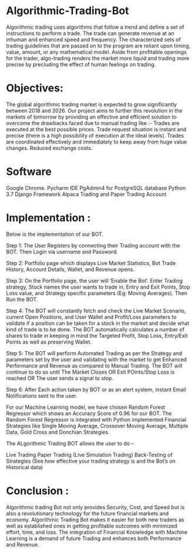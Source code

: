 # Algorithmic-Trading-Bot
Algorithmic trading uses algorithms that follow a trend and define a set of instructions to perform a trade. The trade can generate revenue at an inhuman and enhanced speed and frequency. The characterized sets of trading guidelines that are passed on to the program are reliant upon timing, value, amount, or any mathematical model. Aside from profitable openings for the trader, algo-trading renders the market more liquid and trading more precise by precluding the effect of human feelings on trading.

# Objectives:
The global algorithmic trading market is expected to grow significantly between 2018 and 2026. Our project aims to further this revolution in the markets of tomorrow by providing an effective and efficient solution to overcome the drawbacks faced due to manual trading like :-
Trades are executed at the best possible prices.
Trade request situation is instant and precise (there is a high possibility of execution at the ideal levels).
Trades are coordinated effectively and immediately to keep away from huge value changes.
Reduced exchange costs.

# Software
 Google Chrome.
Pycharm IDE
PgAdmin4 for PostgreSQL database
Python 3.7
Django Framework
Alpaca Trading and Paper Trading Account

# Implementation : 
Below is the implementation of our BOT.

Step 1: The User Registers by connecting their Trading account with the BOT. Then Login via username and Password.

Step 2: Portfolio page which displays Live Market Statistics, Bot Trade History, Account Details, Wallet, and Revenue opens.

Step 3: On the Portfolio page, the user will ‘Enable the Bot’. Enter Trading strategy, Stock names the user wants to trade in, Entry and Exit Points, Stop Loss value, and Strategy specific parameters (Eg: Moving Averages). Then Run the BOT.

Step 4: The BOT will constantly fetch and check the Live Market Scenario, current Open Positions, and User Wallet and Profit/Loss parameters to validate if a position can be taken for a stock in the market and decide what kind of trade is to be done. The BOT automatically calculates a number of shares to trade in keeping in mind the Targeted Profit, Stop Loss, Entry/Exit Points as well as preserving Wallet.

Step 5: The BOT will perform Automated Trading as per the Strategy and parameters set by the user and validating with the market to get Enhanced Performance and Revenue as compared to Manual Trading. The BOT will continue to do so until The Market Closes OR Exit POints/Stop Loss is reached OR The user sends a signal to stop. 

Step 6: After Each action taken by BOT or as an alert system, instant Email Notifications sent to the user.

For our Machine Learning model, we have chosen Random Forest Regressor which shows an Accuracy Score of 0.96 for our BOT.  The Random Forest Regressor is integrated with Python implemented Financial Strategies like Single Moving Average, Crossover Moving Average, Multiple Data, Gold Cross and Donchian Strategies.

The ALgorithmic Trading BOT allows the user to do –

Live Trading 
Paper Trading (Live Simulation Trading)
Back-Testing of Strategies (See how effective your trading strategy is and the Bot’s on Historical data)

# Conclusion : 
Algorithmic trading Bot not only provides Security, Cost, and Speed but is also a revolutionary technology for the future financial markets and economy.
Algorithmic Trading Bot makes it easier for both new traders as well as established ones in getting profitable outcomes with minimized effort, time, and loss.
The integration of Financial Knowledge with Machine Learning is a demand of future Trading and enhances both Performance and Revenue.









